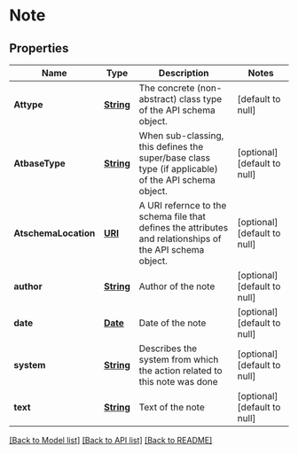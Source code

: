 # Note
## Properties

Name | Type | Description | Notes
------------ | ------------- | ------------- | -------------
**Attype** | [**String**](string.md) | The concrete (non-abstract) class type of the API schema object. | [default to null]
**AtbaseType** | [**String**](string.md) | When sub-classing, this defines the super/base class type (if  applicable) of the API schema object. | [optional] [default to null]
**AtschemaLocation** | [**URI**](URI.md) | A URI refernce to the schema file that defines the attributes and relationships of the API schema object. | [optional] [default to null]
**author** | [**String**](string.md) | Author of the note | [optional] [default to null]
**date** | [**Date**](DateTime.md) | Date of the note | [optional] [default to null]
**system** | [**String**](string.md) | Describes the system from which the action related to this note was done | [optional] [default to null]
**text** | [**String**](string.md) | Text of the note | [optional] [default to null]

[[Back to Model list]](../README.md#documentation-for-models) [[Back to API list]](../README.md#documentation-for-api-endpoints) [[Back to README]](../README.md)

